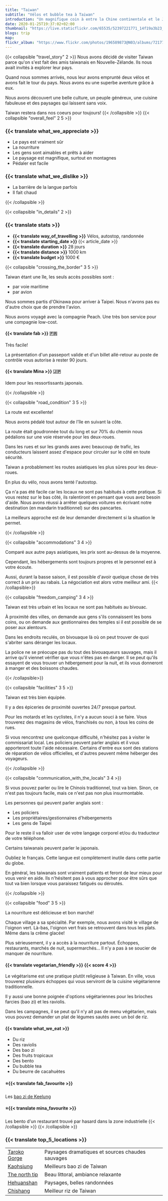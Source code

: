 ```yaml
---
title: "Taiwan"
subtitle: "Vélos et bubble tea à Taiwan"
introduction: "Un magnifique coin à entre la Chine continentale et le Japon pour un tour en vélo sans stress."
date: 2020-01-25T19:37:02+02:00
thumbnail: "https://live.staticflickr.com/65535/52397221771_14f19a3b23_k.jpg"
blogs: trip
map:
flickr_album: "https://www.flickr.com/photos/196589873@N03/albums/72177720302559908"
---
```

<!-- ## {{< translate travel_story >}} -->
{{< collapsible "travel_story" 2 >}}
Nous avons décidé de visiter Taiwan parce qu'on s'est fait des amis taiwanais en Nouvelle-Zélande. Ils nous avait invités à explorer leur pays.

Quand nous sommes arrivés, nous leur avons emprunté deux vélos et avons fait le tour du pays. Nous avons eu une superbe aventure grâce à eux. 

Nous avons découvert une belle culture, un peuple généreux, une cuisine fabuleuse et des paysages qui laissent sans voix.

Taiwan restera dans nos coeurs pour toujours!
{{< /collapsible >}}
{{< collapsible "overall_feel" 2 5 >}}

<h3>{{< translate what_we_appreciate >}}</h3>

- Le pays est vraiment sûr
- La nourriture
- Les gens sont aimables et prêts à aider
- Le paysage est magnifique, surtout en montagnes
- Pédaler est facile
  
<h3>{{< translate what_we_dislike >}}</h3>

- La barrière de la langue parfois
- Il fait chaud

{{< /collapsible >}}
<!-- <h2>{{< translate in_details >}}</h2> -->
{{< collapsible "in_details" 2 >}}

<h3>{{< translate stats >}}</h3>
<ul>
<li><b>{{< translate way_of_travelling >}}</b> Vélos, autostop, randonnée</li>
<li><b>{{< translate starting_date >}} </b>{{< article_date >}}</li> 
<li><b>{{< translate duration >}}</b> 28 jours</li>
<li><b>{{< translate distance >}}</b> 1000 km</li>
<li><b>{{< translate budget >}}</b> 1000 €</li>
</ul>

{{< collapsible "crossing_the_border" 3 5 >}}

Taiwan étant une île, les seuls accès possibles sont :
- par voie maritime
- par avion

Nous sommes partis d'Okinawa pour arriver à Taipei. Nous n'avons pas eu d'autre choix que de prendre l'avion.

Nous avons voyagé avec la compagnie Peach. Une très bon service pour une compagnie low-cost.

<h4>{{< translate fab >}} 🇫🇷</h4>

Très facile! 

La présentation d'un passeport valide et d'un billet allé-retour au poste de contrôle vous autorise à rester 90 jours.

<h4>{{< translate Mina >}} 🇯🇵</h4>

Idem pour les ressortissants japonais.

{{< /collapsible >}}

<!-- <h3>{{< translate road_condition >}} {{< score 5 >}}</h3> -->
{{< collapsible "road_condition" 3 5 >}}

La route est excellente!

Nous avons pédalé tout autour de l'île en suivant la côte.

La route était goudronnée tout du long et sur 70% du chemin nous pédalions sur une voie réservée pour les deux-roues.

Dans les rues et sur les grands axes avec beaucoup de trafic, les conducteurs laissent assez d'espace pour circuler sur le côté en toute sécurité.

Taiwan a probablement les routes asiatiques les plus sûres pour les deux-roues.

En plus du vélo, nous avons tenté l'autostop. 

Ça n'a pas été facile car les locaux ne sont pas habitués à cette pratique. Si vous restez sur le bas côté, ils ralentiront en pensant que vous avez besoin d'aide. Nous avons réussi à arrêter quelques voitures en écrivant notre destination (en mandarin traditionnel) sur des pancartes.

La meilleurs approche est de leur demander directement si la situation le permet.

{{< /collapsible >}}

<!-- <h3>{{< translate accommodations >}} {{< score 4 >}}</h3> -->
{{< collapsible "accommodations" 3 4 >}}

Comparé aux autre pays asiatiques, les prix sont au-dessus de la moyenne.

Cependant, les hébergements sont toujours propres et le personnel est à votre écoute.

Aussi, durant la basse saison, il est possible d'avoir quelque chose de très correct à un prix au rabais. La négociation est alors votre meilleur ami.
{{< /collapsible>}}

<!-- <h3>{{< translate freedom_camping >}} {{< score 4 >}}</h3> -->
{{< collapsible "freedom_camping" 3 4 >}}

Taiwan est très urbain et les locaux ne sont pas habitués au bivouac.

À proximité des villes, on demande aux gens s'ils connaissent les bons coins, ou on demande aux gestionnaires des temples si il est possible de se poser aux alentours.

Dans les endroits reculés, on bivouaque là où on peut trouver de quoi s'abriter sans déranger les locaux. 

La police ne se préocupe pas du tout des bivouaqueurs sauvages, mais il arrive qu'il viennet vérifier que vous n'êtes pas en danger. Il se peut qu'ils essayent de vous trouver un hébergement pour la nuit, et ils vous donneront à manger et des boissons chaudes.

{{< /collapsible>}}

<!-- <h3>{{< translate facilities >}} {{< score 5 >}}</h3> -->
{{< collapsible "facilities" 3 5 >}}

Taiwan est très bien équipée.

Il y a des épiceries de proximité ouvertes 24/7 presque partout.

Pour les motards et les cyclistes, il n'y a aucun souci à se faire. Vous trouverez des magasins de vélos, franchisés ou non, à tous les coins de rues.

Si vous rencontrez une quelconque difficulté, n'hésitez pas à visiter le commissariat local. Les policiers peuvent parler anglais et il vous apporteront toute l'aide nécessaire. Certains d'entre eux sont des stations de réparation de vélos officielles, et d'autres peuvent même héberger des voyageurs.  

{{< /collapsible >}}

<!-- <h3>{{< translate communication_with_the_locals >}} {{< score 4 >}}</h3> -->
{{< collapsible "communication_with_the_locals" 3 4 >}}

Si vous pouvez parler ou lire le Chinois traditionnel, tout va bien. Sinon, ce n'est pas toujours facile, mais ce n'est pas non plus insurmontable.

Les personnes qui peuvent parler anglais sont :
- Les policiers
- Les propriétaires/gestionnaires d'hébergements
- Les gens de Taipei

Pour le reste il va falloir user de votre langage corporel et/ou du traducteur de votre téléphone.

Certains taiwanais peuvent parler le japonais.

Oubliez le français. Cette langue est complètement inutile dans cette partie du globe.

En général, les taiwanais sont vraiment patients et feront de leur mieux pour vous venir en aide. Ils n'hésitent pas à vous approcher pour être sûrs que tout va bien lorsque vous paraissez fatigués ou déroutés.

{{< /collapsible >}}

<!-- <h3>{{< translate food >}} {{< score 5 >}}</h3> -->
{{< collapsible "food" 3 5 >}}

La nourriture est délicieuse et bon marché!

Chaque village a sa spécialité. Par exemple, nous avons visité le village de l'oignon vert. Là-bas, l'oignon vert frais se retrouvent dans tous les plats. Même dans la crême glacée!

Plus sérieusement, il y a accès à la nourriture partout. Échoppes, restaurants, marchés de nuit, supermarchés... Il n'y a pas à se soucier de manquer de nourriture.

<h4>{{< translate vegetarian_friendly >}} {{< score 4 >}}</h4>

Le végétarisme est une pratique plutôt religieuse à Taiwan. En ville, vous trouverez plusieurs échoppes qui vous serviront de la cuisine végétarienne traditionnelle.

Il y aussi une bonne poignée d'options végétariennes pour les brioches farcies (bao zi) et les raviolis.

Dans les campagnes, il se peut qu'il n'y ait pas de menu végétarien, mais vous pouvez demander un plat de légumes sautés avec un bol de riz.

<h4>{{< translate what_we_eat >}}</h4> 

- Du riz
- Des raviolis
- Des bao zi
- Des fruits tropicaux
- Des bento
- Du bubble tea
- Du beurre de cacahuètes

<h4>⭐{{< translate fab_favourite >}}</h4>

Les [bao zi de Keelung](https://goo.gl/maps/sxUQzr7ZK7NveCEK6)

<h4>⭐{{< translate mina_favourite >}}</h4>

Les bento d'un restaurant trouvé par hasard dans la zone industrielle
{{< /collapsible >}}
{{< /collapsible >}}

<h3>{{< translate top_5_locations >}}</h3>

|             |             |
|-------------|-------------|
|   [Taroko Gorge](https://goo.gl/maps/M5SDWP2woECw1MoG9)    |   Paysages dramatiques et sources chaudes sauvages    |
|   [Kaohsiung](https://goo.gl/maps/EMBYHJ21c4JJm8Kb7)    |   Meilleurs bao zi de Taiwan    |
|   [The north tip](https://goo.gl/maps/tmJxP7ZQ8gKupovS8)    |   Beau littoral, ambiance relaxante    |
|   [Hehuanshan](https://goo.gl/maps/PGcc5C9WDZgAHAvc7)    |   Paysages, belles randonnées    |
|   [Chishang](https://goo.gl/maps/88d75GTkRBFKZwcG6)    |   Meilleur riz de Taiwan    |

